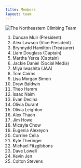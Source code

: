```yaml
---
title: Members
layout: team
---
```

![The Northeastern Climbing Team](/images/team_photo_2.jpg)

1. Duncan Muir (President)
1. Alex Lawson (Vice President)
1. Brynnydd Hamilton (Treasurer)
1. Liam Douglass (Captain)
1. Martha Yerxa (Captain)
1. Jackie Daniel (Social Media)
1. Miya Iwashita (JAA)
1. Tom Cairns
1. Lisa Morgan Simon
1. Drew Baldwin
1. Theo Hamm
1. Isaac Naim
1. Evan Decina
1. Olivia Durant
1. Olivia Leighton
1. Alex Thaon
1. Jim Howe
1. Micayla Chow
1. Eugenia Alexeyon
1. Corrine Cella
1. Kyle Theringer
1. Michael Fitzgibbons
1. Dave Lowell
1. Kevin Jen
1. Colton Stevens
